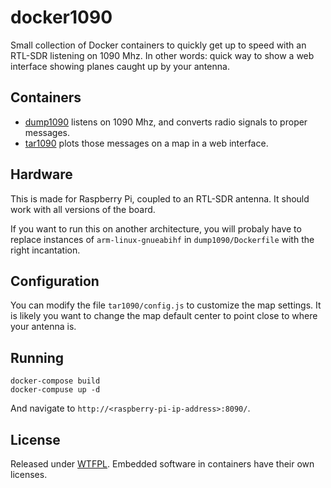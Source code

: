 # docker1090

Small collection of Docker containers to quickly get up to speed with an RTL-SDR
listening on 1090 Mhz. In other words: quick way to show a web interface showing
planes caught up by your antenna.

## Containers

- [dump1090](https://github.com/flightaware/dump1090/) listens on 1090 Mhz, and
  converts radio signals to proper messages.
- [tar1090](https://github.com/wiedehopf/tar1090/) plots those messages on a map
  in a web interface.

## Hardware

This is made for Raspberry Pi, coupled to an RTL-SDR antenna. It
should work with all versions of the board.

If you want to run this on another architecture, you will probaly have to
replace instances of `arm-linux-gnueabihf` in `dump1090/Dockerfile` with the
right incantation.

## Configuration

You can modify the file `tar1090/config.js` to customize the map settings. It is
likely you want to change the map default center to point close to where your
antenna is.

## Running

```shell
docker-compose build
docker-compuse up -d
```

And navigate to `http://<raspberry-pi-ip-address>:8090/`.

## License

Released under [WTFPL](LICENSE). Embedded software in containers have
their own licenses.
